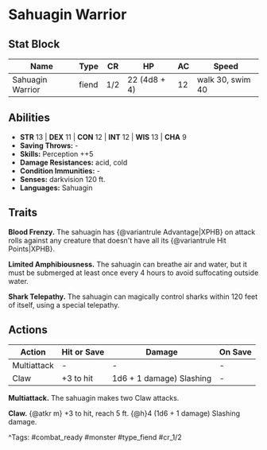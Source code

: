 # Sahuagin Warrior

## Stat Block

| Name | Type | CR | HP | AC | Speed |
|------|------|----|----|----|-------|
| Sahuagin Warrior | fiend | 1/2 | 22 (4d8 + 4) | 12 | walk 30, swim 40 |

## Abilities

- **STR** 13 | **DEX** 11 | **CON** 12 | **INT** 12 | **WIS** 13 | **CHA** 9
- **Saving Throws:** -  
- **Skills:** Perception ++5  
- **Damage Resistances:** acid, cold  
- **Condition Immunities:** -  
- **Senses:** darkvision 120 ft.  
- **Languages:** Sahuagin

## Traits

**Blood Frenzy.** The sahuagin has {@variantrule Advantage|XPHB} on attack rolls against any creature that doesn't have all its {@variantrule Hit Points|XPHB}.

**Limited Amphibiousness.** The sahuagin can breathe air and water, but it must be submerged at least once every 4 hours to avoid suffocating outside water.

**Shark Telepathy.** The sahuagin can magically control sharks within 120 feet of itself, using a special telepathy.


## Actions

| Action | Hit or Save | Damage | On Save |
|--------|--------------|--------|----------|
| Multiattack | - | - | - |
| Claw | +3 to hit | 1d6 + 1 damage) Slashing | - |

**Multiattack.** The sahuagin makes two Claw attacks.

**Claw.** {@atkr m} +3 to hit, reach 5 ft. {@h}4 (1d6 + 1 damage) Slashing damage.


^Tags: #combat_ready #monster #type_fiend #cr_1/2